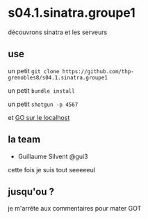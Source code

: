 # s04.1.sinatra.groupe1
découvrons sinatra et les serveurs

## use

un petit `git clone https://github.com/thp-grenobles8/s04.1.sinatra.groupe1`

un petit `bundle install`

un petit `shotgun -p 4567`

et [GO sur le localhost](http://localhost:4567)

## la team

- Guillaume Silvent @gui3

cette fois je suis tout seeeeeul

## jusqu'ou ?

je m'arrête aux commentaires pour mater GOT
